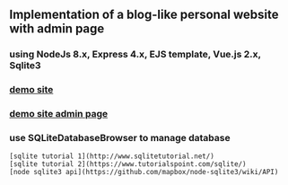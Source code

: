 ## Implementation of a blog-like personal website with admin page
### using NodeJs 8.x, Express 4.x, EJS template, Vue.js 2.x, Sqlite3

###   [demo site](https://jpwonderland.herokuapp.com)
###   [demo site admin page](https://jpwonderland.herokuapp.com/admin)

### use SQLiteDatabaseBrowser to manage database
    [sqlite tutorial 1](http://www.sqlitetutorial.net/)
    [sqlite tutorial 2](https://www.tutorialspoint.com/sqlite/)
    [node sqlite3 api](https://github.com/mapbox/node-sqlite3/wiki/API)
